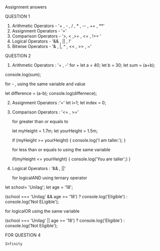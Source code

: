 Assignment answers

QUESTION 1

1. Arithmetic Operators - '+ , - , / , \* , -- , ++ , \*\*'
2. Assignment Operators - '='
3. Comparison Operators - '>, < ,>= , <= , !== '
4. Logical Operators - '&& , || , !'
5. Bitwise Operators - '& , |, ^ , << , >> , ~'

QUESTION 2

1. Arithmetic Operators : '+ , -'
   for +
   let a = 40;
   let b = 30;
   let sum = (a+b);

console.log(sum);

for - , using the same variable and value

let difference = (a-b);
console.log(differnece);

2. Assignment Operators :'='
   let i=1;
   let index = 0;

3. Comparison Operators : '<= , >='

   for greater than or equals to

   let myHeight = 1.7m;
   let yourHeight = 1.5m;

   if (myHeight >= yourHeight) {
   console.log('I am taller.');
   }

   for less than or equals to using the same variable

   if(myHeight <= yourHeight) {
   console.log('You are taller';)
   }

4. Logical Operators : '&& , ||'

   for logicalAND using ternary operator

let school= 'Unilag';
let age = '18';

(school === 'Unilag' && age >= '18') ? console.log('Eligible') : console.log('Not ELigible');

for logicalOR using the same variable

(school === 'Unilag' || age >= '18') ? console.log('Eligible') : console.log('Not Eligible');

FOR QUESTION 4

    Infinity
